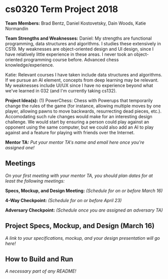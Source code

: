 # cs0320 Term Project 2018

**Team Members:** Brad Bentz, Daniel Kostovetsky, Dain Woods, Katie Normandin

**Team Strengths and Weaknesses:**
Daniel: My strengths are functional programming, data structures and algorithms. I studies these extensively in CS19. My weaknesses are object-oriented design and UI design, since I have relatively little experience in these areas. I never took an object-oriented programming course before. Advanced chess knowledge/experience.

Katie: Relevant courses I have taken include data structures and algorithms. If we pursue an AI element, concepts from deep learning may be relevant. My weaknesses include UI/UX since I have no experience beyond what we've learned in 032 (and I'm currently taking cs132). 

**Project Idea(s):** 
(1) PowerChess: Chess with Powerups that temporarily change the rules of the game (for instance, allowing multiple moves by one player, allowing pawns to move backwards, resurrecting dead pieces, etc.). Accomodating such rule changes would make for an interesting design challenge. We would start by ensuring a person could play against an opponent using the same computer, but we could also add an AI to play against and a feature for playing with friends over the Internet.

**Mentor TA:** _Put your mentor TA's name and email here once you're assigned one!_

## Meetings
_On your first meeting with your mentor TA, you should plan dates for at least the following meetings:_

**Specs, Mockup, and Design Meeting:** _(Schedule for on or before March 16)_

**4-Way Checkpoint:** _(Schedule for on or before April 23)_

**Adversary Checkpoint:** _(Schedule once you are assigned an adversary TA)_

## Project Specs, Mockup, and Design (March 16)
_A link to your specifications, mockup, and your design presentation will go here!_

## How to Build and Run
_A necessary part of any README!_
